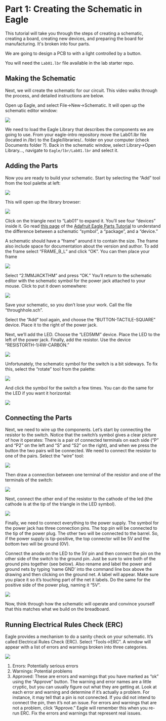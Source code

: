 # Part 1: Creating the Schematic in Eagle


This tutorial will take you through the steps of creating a schematic, creating a board, creating new devices, and preparing the board for manufacturing. It's broken into four parts.

We are going to design a PCB to with a light controlled by a button.

You will need the `Lab01.lbr` file available in the lab starter repo.


## Making the Schematic
Next, we will create the schematic for our circuit. This video walks through the process, and detailed instructions are below.

Open up Eagle, and select File->New->Schematic. It will open up the schematic editor window:

![](images/schematic1_new.png)

We need to load the Eagle Library that describes the components we are going to use. From your eagle-intro repository move the Lab01.lbr file (located in /lbr) to the Eagle/libraries/.. folder on your computer (check Documents folder ?). Back in the schematic window, select Library->Open Library…, navigate to `Eagle/lbr/Lab01.lbr` and select it.


## Adding the Parts
Now you are ready to build your schematic. Start by selecting the “Add” tool from the tool palette at left:

![](images/schematic2_new.png)

This will open up the library browser:

![](images/schematic3_new.png)

Click on the triangle next to “Lab01” to expand it. You’ll see four “devices” inside it. Go read [this page](http://goo.gl/HJtIzp) of the [Adafruit Eagle Parts Tutorial](http://goo.gl/GcM04V) to understand the difference between a schematic “symbol”, a “package”, and a “device.”

A schematic should have a “frame” around it to contain the size. The frame also include space for documentation about the version and author. To add the frame select “FRAME_B_L” and click “OK”. You can then place your frame

![](images/schematic4_new.png)

Select “2.1MMJACKTHM” and press “OK.” You’ll return to the schematic editor with the schematic symbol for the power jack attached to your mouse. Click to put it down somewhere:

![](images/schematic5_new.png)

Save your schematic, so you don’t lose your work. Call the file “throughhole.sch”.

Select the “Add” tool again, and choose the “BUTTON-TACTILE-SQUARE” device. Place it to the right of the power jack.

Next, we’ll add the LED. Choose the “LED5MM” device. Place the LED to the left of the power jack.
Finally, add the resistor. Use the device “RESISTORTH-1/4W-CARBON.”

![](images/schematic6.png)

Unfortunately, the schematic symbol for the switch is a bit sideways. To fix this, select the “rotate” tool from the palette:

![](images/schematic7.png)

And click the symbol for the switch a few times. You can do the same for the LED if you want it horizontal:

![](images/schematic8.png)


## Connecting the Parts
Next, we need to wire up the components. Let’s start by connecting the resistor to the switch. Notice that the switch’s symbol gives a clear picture of how it operates: There is a pair of connected terminals on each side (“P” and “P2” on the left and “S” and “S2” on the right), and when we press the button the two pairs will be connected. We need to connect the resistor to one of the pairs. Select the “wire” tool:

![](images/schematic9.png)

Then draw a connection between one terminal of the resistor and one of the terminals of the switch:

![](images/schematic10.png)

Next, connect the other end of the resistor to the cathode of the led (the cathode is at the tip of the triangle in the LED symbol).

![](images/schematic11.png)

Finally, we need to connect everything to the power supply. The symbol for the power jack has three connection pins. The top pin will be connected to the tip of the power plug. The other two will be connected to the barrel. So, if the power supply is tip-positive, the top connector will be 5V and the bottom two will be ground (0V).

Connect the anode on the LED to the 5V pin and then connect the pin on the other side of the switch to the ground pin. Just be sure to wire both of the ground pins together (see below). Also rename and label the power and ground nets by typing ‘name GND’ into the command line box above the drawing and then clicking on the ground net. A label will appear. Make sure you place it so it’s touching part of the net it labels. Do the same for the positive side of the power plug, naming it “5V”.

![](images/schematic12.png)

Now, think through how the schematic will operate and convince yourself that this matches what we build on the breadboard.

## Running Electrical Rules Check (ERC)
Eagle provides a mechanism to do a sanity check on your schematic. It’s called Electrical Rules Check (ERC). Select “Tools->ERC”. A window will appear with a list of errors and warnings broken into three categories.

![](images/schematic13.png)

1. Errors: Potentially serious errors
2. Warnings: Potential problems
3. Approved: These are errors and warnings that you have marked as “ok” using the “Approve” button.
The warning and error names are a little cryptic, but you can usually figure out what they are getting at. Look at each error and warning and determine if it’s actually a problem. For instance, it may tell that a pin is not connected. If you did not intend to connect the pin, then it’s not an issue. For errors and warnings that are not a problem, click “Approve.” Eagle will remember this when you re-run ERC. Fix the errors and warnings that represent real issues.
